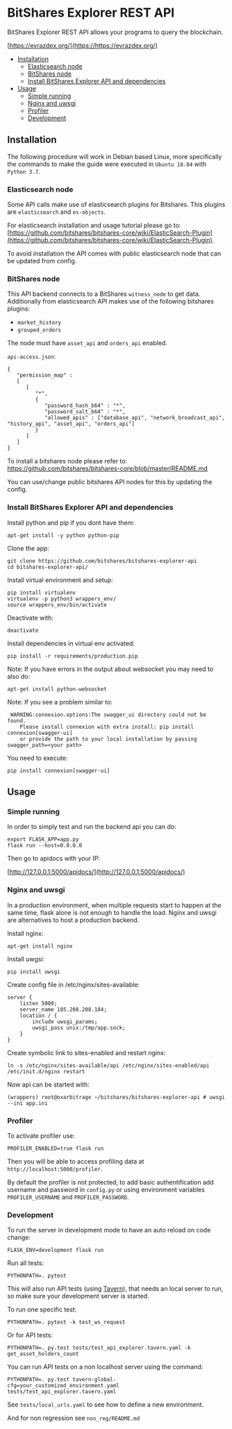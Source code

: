 # BitShares Explorer REST API

BitShares Explorer REST API allows your programs to query the blockchain. 

[https://evrazdex.org/](https://https://evrazdex.org/)

- [Installation](#installation)
  - [Elasticsearch node](#Elasticsearch-node)
  - [BitShares node](#BitShares-node)
  - [Install BitShares Explorer API and dependencies](#Install-BitShares-Explorer-API-and-dependencies)
- [Usage](#Usage)
  - [Simple running](#Simple-running)
  - [Nginx and uwsgi](#Nginx-and-uwsgi)
  - [Profiler](#Profiler)
  - [Development](#Development)

## Installation

The following procedure will work in Debian based Linux, more specifically the commands to make the guide were executed in `Ubuntu 18.04` with `Python 3.7`.

### Elasticsearch node

Some API calls make use of elasticsearch plugins for Bitshares. This plugins are `elasticsearch` and `es-objects`.

For elasticsearch installation and usage tutorial please go to: [https://github.com/bitshares/bitshares-core/wiki/ElasticSearch-Plugin](https://github.com/bitshares/bitshares-core/wiki/ElasticSearch-Plugin).

To avoid installation the API comes with public elasticsearch node that can be updated from config.

### BitShares node

This API backend connects to a BitShares `witness_node` to get data. Additionally from elasticsearch API makes use of the following bitshares plugins:

- `market_history`
- `grouped_orders`

The node must have `asset_api` and `orders_api` enabled.

`api-access.json`:

    {
       "permission_map" :
       [
          [
             "*",
             {
                "password_hash_b64" : "*",
                "password_salt_b64" : "*",
                "allowed_apis" : ["database_api", "network_broadcast_api", "history_api", "asset_api", "orders_api"]
             }
          ]
       ]
    }

To install a bitshares node please refer to: https://github.com/bitshares/bitshares-core/blob/master/README.md

You can use/change public bitshares API nodes for this by updating the config.

### Install BitShares Explorer API and dependencies

Install python and pip if you dont have them:

`apt-get install -y python python-pip`

Clone the app:

    git clone https://github.com/bitshares/bitshares-explorer-api
    cd bitshares-explorer-api/

Install virtual environment and setup:

    pip install virtualenv 
    virtualenv -p python3 wrappers_env/ 
    source wrappers_env/bin/activate

Deactivate with:

`deactivate`

Install dependencies in virtual env activated:

    pip install -r requirements/production.pip

Note: If you have errors in the output about websocket you may need to also do:

    apt-get install python-websocket

Note: If you see a problem similar to:

     WARNING:connexion.options:The swagger_ui directory could not be found.
        Please install connexion with extra install: pip install connexion[swagger-ui]
        or provide the path to your local installation by passing swagger_path=<your path>

You need to execute:
    
    pip install connexion[swagger-ui]

## Usage

### Simple running

In order to simply test and run the backend api you can do:

    export FLASK_APP=app.py
    flask run --host=0.0.0.0

Then go to apidocs with your IP:

[http://127.0.0.1:5000/apidocs/](http://127.0.0.1:5000/apidocs/)

### Nginx and uwsgi

In a production environment, when multiple requests start to happen at the same time, flask alone is not enough to handle the load. Nginx and uwsgi are alternatives to host a production backend.

Install nginx:

    apt-get install nginx

Install uwgsi:

    pip install uwsgi

Create config file in /etc/nginx/sites-available:

    server {
        listen 5000;
        server_name 185.208.208.184;
        location / {
            include uwsgi_params;
            uwsgi_pass unix:/tmp/app.sock;
        }
    }

Create symbolic link to sites-enabled and restart nginx:

    ln -s /etc/nginx/sites-available/api /etc/nginx/sites-enabled/api
    /etc/init.d/nginx restart

Now api can be started with:

    (wrappers) root@oxarbitrage ~/bitshares/bitshares-explorer-api # uwsgi --ini app.ini

### Profiler

To activate profiler use:

    PROFILER_ENABLED=true flask run

Then you will be able to access profiling data at `http://localhost:5000/profiler`.

By default the profiler is not protected, to add basic authentification add username and password in `config.py` or using environment variables `PROFILER_USERNAME` and `PROFILER_PASSWORD`.

### Development

To run the server in development mode to have an auto reload on code change:

    FLASK_ENV=development flask run

Run all tests:

    PYTHONPATH=. pytest

This will also run API tests (using [Tavern](https://taverntesting.github.io/)), that needs an local server to run, so make sure your development server is started.

To run one specific test:

    PYTHONPATH=. pytest -k test_ws_request

Or for API tests:

    PYTHONPATH=. py.test tests/test_api_explorer.tavern.yaml -k get_asset_holders_count

You can run API tests on a non localhost server using the command:

    PYTHONPATH=. py.test tavern-global-cfg=your_customized_environment.yaml tests/test_api_explorer.tavern.yaml

See `tests/local_urls.yaml` to see how to define a new environment.

And for non regression see `non_reg/README.md`

